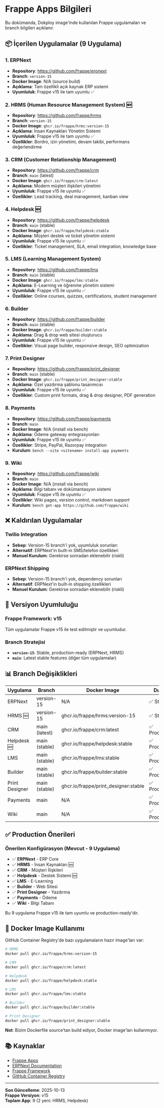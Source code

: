 # Frappe Apps Bilgileri

Bu dokümanda, Dokploy image'inde kullanılan Frappe uygulamaları ve branch bilgileri açıklanır.

## 📦 İçerilen Uygulamalar (9 Uygulama)

### 1. ERPNext
- **Repository**: https://github.com/frappe/erpnext
- **Branch**: `version-15`
- **Docker Image**: N/A (source build)
- **Açıklama**: Tam özellikli açık kaynak ERP sistemi
- **Uyumluluk**: Frappe v15 ile tam uyumlu ✅

### 2. HRMS (Human Resource Management System) 🆕
- **Repository**: https://github.com/frappe/hrms  
- **Branch**: `version-15`
- **Docker Image**: `ghcr.io/frappe/hrms:version-15`
- **Açıklama**: İnsan Kaynakları Yönetim Sistemi
- **Uyumluluk**: Frappe v15 ile tam uyumlu ✅
- **Özellikler**: Bordro, izin yönetimi, devam takibi, performans değerlendirme

### 3. CRM (Customer Relationship Management)
- **Repository**: https://github.com/frappe/crm
- **Branch**: `main` (latest)
- **Docker Image**: `ghcr.io/frappe/crm:latest`
- **Açıklama**: Modern müşteri ilişkileri yönetimi
- **Uyumluluk**: Frappe v15 ile uyumlu ✅
- **Özellikler**: Lead tracking, deal management, kanban view

### 4. Helpdesk 🆕
- **Repository**: https://github.com/frappe/helpdesk
- **Branch**: `main` (stable)
- **Docker Image**: `ghcr.io/frappe/helpdesk:stable`
- **Açıklama**: Müşteri destek ve ticket yönetim sistemi
- **Uyumluluk**: Frappe v15 ile uyumlu ✅
- **Özellikler**: Ticket management, SLA, email integration, knowledge base

### 5. LMS (Learning Management System)
- **Repository**: https://github.com/frappe/lms
- **Branch**: `main` (stable)
- **Docker Image**: `ghcr.io/frappe/lms:stable`
- **Açıklama**: E-Learning ve öğrenme yönetim sistemi
- **Uyumluluk**: Frappe v15 ile uyumlu ✅
- **Özellikler**: Online courses, quizzes, certifications, student management

### 6. Builder
- **Repository**: https://github.com/frappe/builder
- **Branch**: `main` (stable)
- **Docker Image**: `ghcr.io/frappe/builder:stable`
- **Açıklama**: Drag & drop web sitesi oluşturucu
- **Uyumluluk**: Frappe v15 ile uyumlu ✅
- **Özellikler**: Visual page builder, responsive design, SEO optimization

### 7. Print Designer
- **Repository**: https://github.com/frappe/print_designer
- **Branch**: `main` (stable)
- **Docker Image**: `ghcr.io/frappe/print_designer:stable`
- **Açıklama**: Özel yazdırma şablonu tasarımcısı
- **Uyumluluk**: Frappe v15 ile uyumlu ✅
- **Özellikler**: Custom print formats, drag & drop designer, PDF generation

### 8. Payments
- **Repository**: https://github.com/frappe/payments
- **Branch**: `main`
- **Docker Image**: N/A (install via bench)
- **Açıklama**: Ödeme gateway entegrasyonları
- **Uyumluluk**: Frappe v15 ile uyumlu ✅
- **Özellikler**: Stripe, PayPal, Razorpay integration
- **Kurulum**: `bench --site <sitename> install-app payments`

### 9. Wiki
- **Repository**: https://github.com/frappe/wiki
- **Branch**: `main`
- **Docker Image**: N/A (install via bench)
- **Açıklama**: Bilgi tabanı ve dokümantasyon sistemi
- **Uyumluluk**: Frappe v15 ile uyumlu ✅
- **Özellikler**: Wiki pages, version control, markdown support
- **Kurulum**: `bench get-app https://github.com/frappe/wiki`

## ❌ Kaldırılan Uygulamalar

### Twilio Integration
- **Sebep**: Version-15 branch'i yok, uyumluluk sorunları
- **Alternatif**: ERPNext'in built-in SMS/telefon özellikleri
- **Manuel Kurulum**: Gerekirse sonradan eklenebilir (riskli)

### ERPNext Shipping
- **Sebep**: Version-15 branch'i yok, dependency sorunları
- **Alternatif**: ERPNext'in built-in shipping özellikleri
- **Manuel Kurulum**: Gerekirse sonradan eklenebilir (riskli)

## 🔧 Versiyon Uyumluluğu

### Frappe Framework: v15
Tüm uygulamalar Frappe v15 ile test edilmiştir ve uyumludur.

### Branch Stratejisi
- **`version-15`**: Stable, production-ready (ERPNext, HRMS)
- **`main`**: Latest stable features (diğer tüm uygulamalar)

## 📊 Branch Değişiklikleri

| Uygulama | Branch | Docker Image | Durum |
|----------|--------|--------------|-------|
| ERPNext | version-15 | N/A | ✅ Stable |
| HRMS 🆕 | version-15 | ghcr.io/frappe/hrms:version-15 | ✅ Stable |
| CRM | main (latest) | ghcr.io/frappe/crm:latest | ✅ Production |
| Helpdesk 🆕 | main (stable) | ghcr.io/frappe/helpdesk:stable | ✅ Production |
| LMS | main (stable) | ghcr.io/frappe/lms:stable | ✅ Production |
| Builder | main (stable) | ghcr.io/frappe/builder:stable | ✅ Production |
| Print Designer | main (stable) | ghcr.io/frappe/print_designer:stable | ✅ Production |
| Payments | main | N/A | ✅ Production |
| Wiki | main | N/A | ✅ Production |

## ✅ Production Önerileri

### Önerilen Konfigürasyon (Mevcut - 9 Uygulama)
- ✅ **ERPNext** - ERP Core
- ✅ **HRMS** - İnsan Kaynakları 🆕
- ✅ **CRM** - Müşteri İlişkileri
- ✅ **Helpdesk** - Destek Sistemi 🆕
- ✅ **LMS** - E-Learning
- ✅ **Builder** - Web Sitesi
- ✅ **Print Designer** - Yazdırma
- ✅ **Payments** - Ödeme
- ✅ **Wiki** - Bilgi Tabanı

Bu 9 uygulama Frappe v15 ile tam uyumlu ve production-ready'dir.

## 🚀 Docker Image Kullanımı

GitHub Container Registry'de bazı uygulamaların hazır image'ları var:

```bash
# HRMS
docker pull ghcr.io/frappe/hrms:version-15

# CRM
docker pull ghcr.io/frappe/crm:latest

# Helpdesk
docker pull ghcr.io/frappe/helpdesk:stable

# LMS
docker pull ghcr.io/frappe/lms:stable

# Builder
docker pull ghcr.io/frappe/builder:stable

# Print Designer
docker pull ghcr.io/frappe/print_designer:stable
```

**Not**: Bizim Dockerfile source'tan build ediyor, Docker image'ları kullanmıyor.

## 📚 Kaynaklar

- [Frappe Apps](https://github.com/frappe)
- [ERPNext Documentation](https://docs.erpnext.com)
- [Frappe Framework](https://frappeframework.com)
- [GitHub Container Registry](https://github.com/orgs/frappe/packages)

---

**Son Güncelleme**: 2025-10-13  
**Frappe Versiyon**: v15  
**Toplam App**: 9 (2 yeni: HRMS, Helpdesk)
